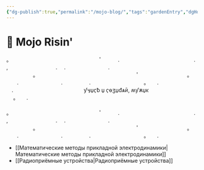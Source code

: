 ```yaml
---
{"dg-publish":true,"permalink":"/mojo-blog/","tags":"gardenEntry","dgHomeLink":true,"dgPassFrontmatter":false,"dgShowLocalGraph":true,"dgShowBacklinks":true}
---
```



# 🤖 Mojo Risin'

。　　　　　　　　　　　　　　　　　ﾟ　　　.　　　　　　　　　　　　　　.  
,　　　　　　　　　.　 .　　　　　　　　.  
　　　　　。　　　　　　　　　　　　　　　　　　　ﾟ　　　　　　　　　。  
　　.　　　　　　　　.　　　　　.　　　　　　　　　　。　　.　  
　.　　　　　　　　　　　　　 ƴӌџҁƀ џ ҁѳӡџđѧӣ, ʍƴѫџκㅤㅤㅤㅤㅤㅤㅤㅤㅤㅤ 　 。　　.  
　 　　　　　　。　　　　　　　　　　　　　　　　　ﾟ　　　.　　　　　　　　　　　　　　.  
,　　　　　　　　　.　 .　　　　　　　　.  
　　　　　。　　　　　　　　　　　　　　　　　　　ﾟ　　　　　　　　　。  
　　.　　　　　　　　.　　　　　.　　　　　　　　　　。　　.

- [[Математические методы прикладной электродинамики|Математические методы прикладной электродинамики]]
- [[Радиоприёмные устройства|Радиоприёмные устройства]]